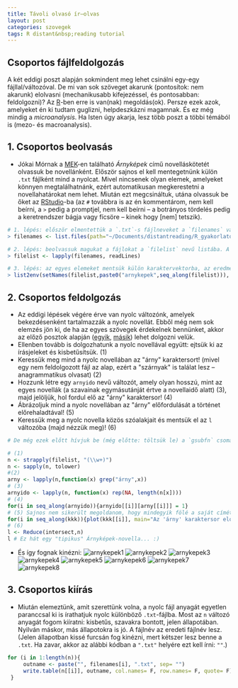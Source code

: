 ```yaml
---
title: Távoli olvasó ír–olvas
layout: post
categories: szovegek
tags: R distant&nbsp;reading tutorial
---
```


## Csoportos fájlfeldolgozás
A két eddigi poszt alapján sokmindent meg lehet csinálni egy-egy fájllal/változóval. De mi van sok szöveget akarunk (pontosítok: nem akarunk) elolvasni (mechanikusabb kifejezéssel, és pontosabban: feldolgozni)? Az [R][r]-ben erre is van(nak) megoldás(ok). Persze ezek azok, amelyeket én ki tudtam guglizni, helpdeszkázni magamnak. És ez még mindig a *microanalysis*. Ha Isten úgy akarja, lesz több poszt a többi témából is (mezo- és macroanalysis).

## 1. Csoportos beolvasás
- Jókai Mórnak a [MEK](http://mek.oszk.hu/07300/07324/07324.htm)-en található *Árnyképek* című novelláskötetét olvassuk be novellánként. Először sajnos el kell mentegetnünk külön `.txt` fájlként mind a nyolcat. Mivel nincsenek olyan elemek, amelyeket könnyen megtalálhatnánk, ezért automatikusan megkerestetni a novellahatárokat nem lehet.
Miután ezt megcsináltuk, utána olvassuk be őket az [RStudio][rstudio]-ba (az `#` továbbra is az én kommentárom, nem kell beírni, a `>` pedig a promptjel, nem kell beírni – a botrányos tördelés pedig a keretrendszer bágja vagy fícsöre – kinek hogy [nem] tetszik).

`````R
# 1. lépés: először elmentettük a `.txt`-s fájlneveket a `filenames` változóba abból a könyvtárból, ahol a fájlok vannak
> filenames <- list.files(path="~/Documents/distantreading/R_gyakorlatok/rutmutato/arnykepek", pattern="*.txt")

# 2. lépés: beolvassuk magukat a fájlokat a `filelist` nevű listába. A listának nyolc eleme van, mindegyik egy-egy fájlt tartalmaz bekezdésenként beolvasva, minden elemnek a saját fájlneve a jelölője
> filelist <- lapply(filenames, readLines)

# 3. lépés: az egyes elemeket mentsük külön karaktervektorba, az eredmény 8 darab változó lesz: arnykepek1, arnykepek2 stb.
> list2env(setNames(filelist,paste0("arnykepek",seq_along(filelist))), envir = parent.frame())
`````

## 2. Csoportos feldolgozás
- Az eddigi lépések végére érve van nyolc változónk, amelyek bekezdésenként tartalmazzák a nyolc novellát. Ebből még nem sok elemzés jön ki, de ha az egyes szövegek érdekelnek bennünket, akkor az előző posztok alapján ([egyik][egyik], [másik][másik]) lehet dolgozni velük.
- Ellenben tovább is dolgozhatunk a nyolc novellával együtt: ejtsük ki az írásjeleket és kisbetűsítsük. (1)
- Keressük meg mind a nyolc novellában az "árny" karaktersort! (mivel egy nem feldolgozott fájl az alap, ezért a "szárnyak" is találat lesz – anagrammatikus olvasat) (2)
- Hozzunk létre egy `arnyido` nevű változót, amely olyan hosszú, mint az egyes novellák (a szavainak egymásutánját értve a novellaidő alatt) (3), majd jelöljük, hol fordul elő az "árny" karaktersor! (4)
- Ábrázoljuk mind a nyolc novellában az "árny" előfordulását a történet előrehaladtával! (5)
- Keressük meg a nyolc novella közös szóalakjait és mentsük el az `l` változóba (majd nézzük meg)! (6)

`````R
# De még ezek előtt hívjuk be (még előtte: töltsük le) a `gsubfn` csomagot – értelemszerűen, ha utána ki akarjuk menteni az egyes fájlokat, akkor az előző pont 3. lépését kell alkalmazni, de a `filelist` helyeire az `n` listaváltozót kell írni (már ha az én példámat követi valaki).

# (1)
n <- strapply(filelist, "(\\w+)")
n <- sapply(n, tolower)
#(2)
arny <- lapply(n,function(x) grep("árny",x))
# (3)
arnyido <- lapply(n, function(x) rep(NA, length(n[x])))
# (4)
for(i in seq_along(arnyido)){arnyido[[i]][arny[[i]]] = 1}
# (5) Sajnos nem sikerült megoldanom, hogy mindegyik fölé a saját címét/számát írja ki. Minden segítséget köszönök.
for(i in seq_along(kkk)){plot(kkk[[i]], main="Az 'árny' karaktersor eloszlása Az árnyképek novelláiban",xlab="Novellaidő", ylab="árny", type="h", ylim=c(0,1), yaxt='n')}
# (6)
l <- Reduce(intersect,n)
l # Ez hát egy "tipikus" Árnyképek-novella... :)
`````

- És így fognak kinézni:
![arnykepek1](https://cloud.githubusercontent.com/assets/8556223/21567356/e0c734d4-ceab-11e6-971f-3fbc8d04a2d5.png)
![arnykepek2](https://cloud.githubusercontent.com/assets/8556223/21567357/e0c92b2c-ceab-11e6-966e-557b42bc3d89.png)
![arnykepek3](https://cloud.githubusercontent.com/assets/8556223/21567352/e0c49378-ceab-11e6-9009-996dcf654cb1.png)
![arnykepek4](https://cloud.githubusercontent.com/assets/8556223/21567355/e0c6aea6-ceab-11e6-86f8-150d21c5a100.png)
![arnykepek5](https://cloud.githubusercontent.com/assets/8556223/21567353/e0c4c15e-ceab-11e6-8f4e-5928ffe91a7c.png)
![arnykepek6](https://cloud.githubusercontent.com/assets/8556223/21567354/e0c66db0-ceab-11e6-8364-3d7d1154089b.png)
![arnykepek7](https://cloud.githubusercontent.com/assets/8556223/21567358/e0e63640-ceab-11e6-8af2-a3be4ab0f0aa.png)
![arnykepek8](https://cloud.githubusercontent.com/assets/8556223/21567359/e0e7a1e2-ceab-11e6-8a72-3786b5ac1271.png)

## 3. Csoportos kiírás
- Miután elemeztünk, amit szerettünk volna, a nyolc fájl anyagát egyetlen paranccsal ki is írathatjuk nyolc különböző `.txt`-fájlba. Most az `n` változó anyagát fogom kiíratni: kisbetűs, szavakra bontott, jelen állapotában. Nyilván máskor, más állapotokra is jó. A fájlnév az eredeti fájlnév lesz. (Jelen állapotban kissé furcsán fog kinézni, mert kétszer lesz benne a `.txt`. Ha zavar, akkor az alábbi kódban a `".txt"` helyére ezt kell írni: `""`.)

`````R
for (i in 1:length(n)){
     outname <- paste("", filenames[i], ".txt", sep= "")
     write.table(n[[i]], outname, col.names= F, row.names= F, quote= F)
 }
`````


[distant]: https://www.google.hu/search?client=safari&rls=en&q=distant+reading&ie=UTF-8&oe=UTF-8&gfe_rd=cr&ei=7c9DWNqCHKve8geiuL-4DA#newwindow=1&q=distant+reading
[stylo]: https://sites.google.com/site/computationalstylistics/
[r]: https://www.r-project.org
[magyarlanc]: http://www.inf.u-szeged.hu/rgai/magyarlanc
[rstudio]: https://www.rstudio.com
[egyik]: http://labadigergely.github.io/szovegek/2016/12/04/R1/
[másik]: http://labadigergely.github.io/szovegek/2016/12/10/R2/

